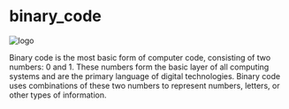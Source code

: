 # binary_code
![logo](https://github.com/YashShreshthaRaj404/binary_code/blob/main/png-transparent-computer-icons-logo-font-binary-code-in-green-text-rectangle-logo-thumbnail.png)

Binary code is the most basic form of computer code, consisting of two numbers: 0 and 1. These numbers form the basic layer of all computing systems and are the primary language of digital technologies. Binary code uses combinations of these two numbers to represent numbers, letters, or other types of information.
